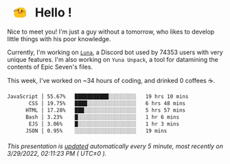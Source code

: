 <h1>   <img src="./spoink.gif" style="vertical-align:middle;" width="30px">   Hello ! </h1>

Nice to meet you! I'm just a guy without a tomorrow, who likes to develop little things with his poor knowledge.

Currently, I'm working on <a href='https://github.com/Asgarrrr/Luna'>`Luna`</a>, a Discord bot used by 74353 users with very unique features. I'm also working on `Yuna Unpack`, a tool for datamining the contents of Epic Seven's files.

This week, I've worked on ~34 hours of coding, and drinked 0 coffees ☕.

```
JavaScript │ 55.67%   ███████████░░░░░░░░░   19 hrs 10 mins
       CSS │ 19.75%   ████░░░░░░░░░░░░░░░░   6 hrs 48 mins
      HTML │ 17.28%   ███░░░░░░░░░░░░░░░░░   5 hrs 57 mins
      Bash │ 3.23%    █░░░░░░░░░░░░░░░░░░░   1 hr 6 mins
       EJS │ 3.06%    █░░░░░░░░░░░░░░░░░░░   1 hr 3 mins
      JSON │ 0.95%    ░░░░░░░░░░░░░░░░░░░░   19 mins
```

###### This presentation is [updated](https://github.com/Asgarrrr) automatically every 5 minute, most recently on 3/29/2022, 02:11:23 PM ( UTC±0 ).